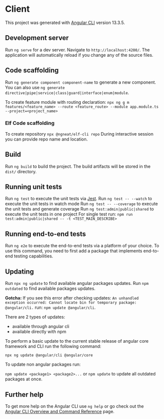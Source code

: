 # Client

This project was generated with [Angular CLI](https://github.com/angular/angular-cli) version 13.3.5.

## Development server

Run `ng serve` for a dev server. Navigate to `http://localhost:4200/`. The application will automatically reload if you change any of the source files.

## Code scaffolding

Run `ng generate component component-name` to generate a new component. You can also use `ng generate directive|pipe|service|class|guard|interface|enum|module`.

To create feature module with routing declaration:
`npx ng g m features/<feature_name> --route <feature_route> --module app.module.ts --project=<project_name>`

### Elf Code scaffolding

To create repository
`npx @ngneat/elf-cli repo`
During interactive session you can provide repo name and location.

## Build

Run `ng build` to build the project. The build artifacts will be stored in the `dist/` directory.

## Running unit tests

Run `ng test` to execute the unit tests via [Jest](https://jestjs.io).
Run `ng test -- --watch` to execute the unit tests in watch mode
Run `ng test -- --coverage` to execute the unit tests and generate coverage
Run `ng test:admin|public|shared` to execute the unit tests in one project
For single test run: `npm run test:admin|public|shared -- -t <TEST_MAIN_DESCRIBE>`

## Running end-to-end tests

Run `ng e2e` to execute the end-to-end tests via a platform of your choice. To use this command, you need to first add a package that implements end-to-end testing capabilities.

## Updating

Run `npx ng update` to find available angular packages updates.
Run `npm outdated` to find available packages updates.

**Gotcha:**
If you see this error after checking updates: `An unhandled exception occurred: Cannot locate bin for temporary package: @angular/cli.` run: `npm update @angular/cli`.

There are 2 types of updates:

- available through angular cli
- available directly with npm

To perform a basic update to the current stable release of angular core framework and CLI run the following command:

`npx ng update @angular/cli @angular/core`

To update non angular packages run:

`npm update <package1> <package2>...`
or
`npm update`
to update all outdated packages at once.

## Further help

To get more help on the Angular CLI use `ng help` or go check out the [Angular CLI Overview and Command Reference](https://angular.io/cli) page.
